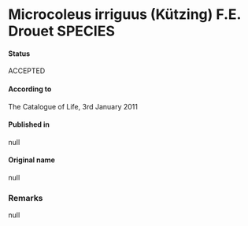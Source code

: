Microcoleus irriguus (Kützing) F.E. Drouet SPECIES
=======

#### Status
ACCEPTED

#### According to
The Catalogue of Life, 3rd January 2011

#### Published in
null

#### Original name
null

### Remarks
null